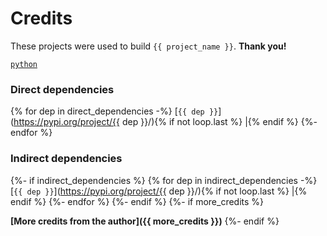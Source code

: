 <!-- Template repository: https://github.com/soulraven/jinja-templates
     Template path: credits.md
-->

# Credits

These projects were used to build `{{ project_name }}`. **Thank you!**

[`python`](https://www.python.org/)

### Direct dependencies

{% for dep in direct_dependencies -%}
[`{{ dep }}`](https://pypi.org/project/{{ dep }}/){% if not loop.last %} |{% endif %}
{%- endfor %}

### Indirect dependencies

{%- if indirect_dependencies %}
{% for dep in indirect_dependencies -%}
[`{{ dep }}`](https://pypi.org/project/{{ dep }}/){% if not loop.last %} |{% endif %}
{%- endfor %}
{%- endif %}
{%- if more_credits %}

**[More credits from the author]({{ more_credits }})**
{%- endif %}

